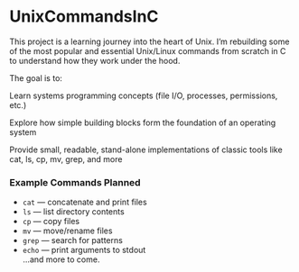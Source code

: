 # UnixCommandsInC

This project is a learning journey into the heart of Unix.
I’m rebuilding some of the most popular and essential Unix/Linux commands from scratch in C to understand how they work under the hood.

The goal is to:

Learn systems programming concepts (file I/O, processes, permissions, etc.)

Explore how simple building blocks form the foundation of an operating system

Provide small, readable, stand-alone implementations of classic tools like cat, ls, cp, mv, grep, and more

### Example Commands Planned
- `cat` — concatenate and print files  
- `ls` — list directory contents  
- `cp` — copy files  
- `mv` — move/rename files  
- `grep` — search for patterns  
- `echo` — print arguments to stdout  
…and more to come.


